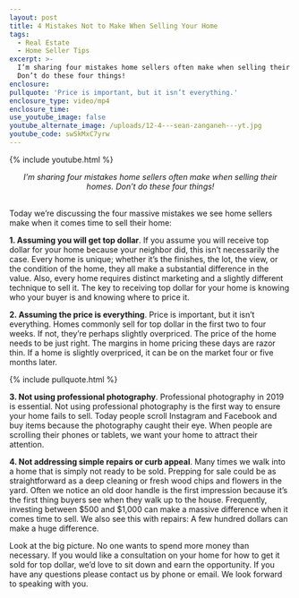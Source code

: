 ```yaml
---
layout: post
title: 4 Mistakes Not to Make When Selling Your Home
tags:
  - Real Estate
  - Home Seller Tips
excerpt: >-
  I’m sharing four mistakes home sellers often make when selling their homes.
  Don’t do these four things!
enclosure:
pullquote: 'Price is important, but it isn’t everything.'
enclosure_type: video/mp4
enclosure_time:
use_youtube_image: false
youtube_alternate_image: /uploads/12-4---sean-zanganeh---yt.jpg
youtube_code: swSkMxC7yrw
---
```


{% include youtube.html %}

<center><em>I&rsquo;m sharing four mistakes home sellers often make when selling their homes. Don&rsquo;t do these four things!</em></center>

<br>Today we’re discussing the four massive mistakes we see home sellers make when it comes time to sell their home:

**1\. Assuming you will get top dollar**. If you assume you will receive top dollar for your home because your neighbor did, this isn’t necessarily the case. Every home is unique; whether it’s the finishes, the lot, the view, or the condition of the home, they all make a substantial difference in the value. Also, every home requires distinct marketing and a slightly different technique to sell it. The key to receiving top dollar for your home is knowing who your buyer is and knowing where to price it.

**2\. Assuming the price is everything**. Price is important, but it isn’t everything. Homes commonly sell for top dollar in the first two to four weeks. If not, they’re perhaps slightly overpriced. The price of the home needs to be just right. The margins in home pricing these days are razor thin. If a home is slightly overpriced, it can be on the market four or five months later.

{% include pullquote.html %}

**3\. Not using professional photography**. Professional photography in 2019 is essential. Not using professional photography is the first way to ensure your home fails to sell. Today people scroll Instagram and Facebook and buy items because the photography caught their eye. When people are scrolling their phones or tablets, we want your home to attract their attention.

**4\. Not addressing simple repairs or curb appeal**. Many times we walk into a home that is simply not ready to be sold. Prepping for sale could be as straightforward as a deep cleaning or fresh wood chips and flowers in the yard. Often we notice an old door handle is the first impression because it’s the first thing buyers see when they walk up to the house. Frequently, investing between $500 and $1,000 can make a massive difference when it comes time to sell. We also see this with repairs: A few hundred dollars can make a huge difference.

Look at the big picture. No one wants to spend more money than necessary. If you would like a consultation on your home for how to get it sold for top dollar, we’d love to sit down and earn the opportunity. If you have any questions please contact us by phone or email. We look forward to speaking with you.